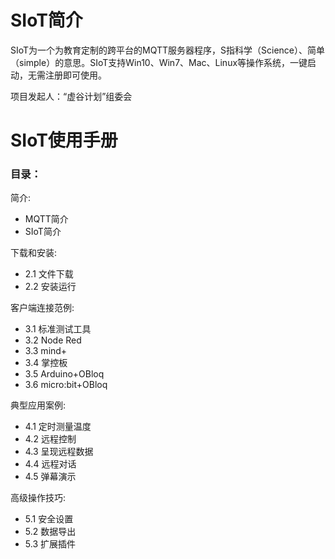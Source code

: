 # SIoT简介

SIoT为一个为教育定制的跨平台的MQTT服务器程序，S指科学（Science）、简单（simple）的意思。SIoT支持Win10、Win7、Mac、Linux等操作系统，一键启动，无需注册即可使用。

项目发起人：“虚谷计划”组委会


# SIoT使用手册
### 目录：

简介:
- MQTT简介
- SIoT简介

下载和安装:
- 2.1 文件下载
- 2.2 安装运行

客户端连接范例:
- 3.1 标准测试工具
- 3.2 Node Red
- 3.3 mind+
- 3.4 掌控板
- 3.5 Arduino+OBloq
- 3.6 micro:bit+OBloq

典型应用案例:
- 4.1 定时测量温度
- 4.2 远程控制
- 4.3 呈现远程数据
- 4.4 远程对话
- 4.5 弹幕演示

高级操作技巧:
- 5.1 安全设置
- 5.2 数据导出
- 5.3 扩展插件
